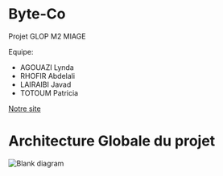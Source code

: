 # Byte-Co
Projet GLOP M2 MIAGE


Equipe:
- AGOUAZI Lynda
- RHOFIR Abdelali
- LAIRAIBI Javad
- TOTOUM Patricia


[Notre site](https://byte-co.fr/)


# Architecture Globale du projet 

![Blank diagram](https://github.com/user-attachments/assets/03f40ef4-316b-4df3-9604-aa6f74e03906)

